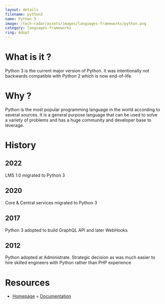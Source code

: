 ```yaml
---
layout: details
filename: python3
name: Python 3
image: /tech-radar/assets/images/languages-frameworks/python.png
category: languages-frameworks
ring: Adopt
---
```


# What is it ?
Python 3 is the current major version of Python. It was intentionally not backwards compatible with Python 2 which is now end-of-life.

# Why ?
Python is the most popular programming language in the world according to several sources. It is a general purpose language that can be used to solve a variety of problems and has a huge community and developer base to leverage.

# History
## 2022
LMS 1.0 migrated to Python 3

## 2020
Core & Central services migrated to Python 3

## 2017
Python 3 adopted to build GraphQL API and later WebHooks 

## 2012
Python adopted at Administrate. Strategic decision as was much easier to hire skilled engineers with Python rather than PHP experience

# Resources
- [Homepage](https://www.python.org/)
= [Documentation](https://docs.python.org/3/)

